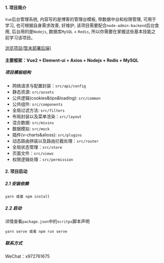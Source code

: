 #### 1. 项目简介
`Vue`后台管理系统, 内容写的是博客的管理台模板, 带数据中台和权限管理, 可用于学习, 也可根据自身需求改善, 好维护, 该项目需要配合`node-admin-backend`后台食用, 后台用的是`Nodejs`, 数据库`MySQL` + `Redis`, 所以你需要在掌握这些基本技能之前学习该项目。

[浏览项目(暂未部署后端)](http://codeleilei.gitee.io/vue-admin-top/#/login)

#### 主要框架：Vue2 + Element-ui + Axios + Nodejs + Redis + MySQL

##### 项目模板结构
- 网络请求与配置封装：`src/api/config`
- 静态资源: `src/assets`
- 公共逻辑(cookies&tips&loading): `src/common`
- 公共组件: `src/components`
- 全局过滤方法: `src/filters`
- 布局封装以及菜单渲染：`src/layout`
- 混合数据: `src/mixins`
- 数据模拟: `src/mock`
- 插件(v-charts&alioss): `src/plugins`
- 动态路由拼装以及路由拦截处理：`src/router`
- 全局状态管理：`src/store`
- 页面文件：`src/views`
- 权限逻辑处理：`src/permission`

#### 2. 项目启动

##### 2.1 安装依赖
```shell
yarn 或者 npm install
```
##### 2.2 启动
详情查看`package.json`中的`scritps`脚本声明
```shell
yarn serve 或者 npm run serve
```
##### 联系方式
WeChat：x972761675

